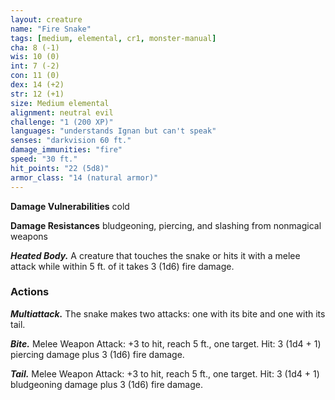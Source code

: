 ```yaml
---
layout: creature
name: "Fire Snake"
tags: [medium, elemental, cr1, monster-manual]
cha: 8 (-1)
wis: 10 (0)
int: 7 (-2)
con: 11 (0)
dex: 14 (+2)
str: 12 (+1)
size: Medium elemental
alignment: neutral evil
challenge: "1 (200 XP)"
languages: "understands Ignan but can't speak"
senses: "darkvision 60 ft."
damage_immunities: "fire"
speed: "30 ft."
hit_points: "22 (5d8)"
armor_class: "14 (natural armor)"
---
```


**Damage Vulnerabilities** cold

**Damage Resistances** bludgeoning, piercing, and slashing from nonmagical weapons

***Heated Body.*** A creature that touches the snake or hits it with a melee attack while within 5 ft. of it takes 3 (1d6) fire damage.

### Actions

***Multiattack.*** The snake makes two attacks: one with its bite and one with its tail.

***Bite.*** Melee Weapon Attack: +3 to hit, reach 5 ft., one target. Hit: 3 (1d4 + 1) piercing damage plus 3 (1d6) fire damage.

***Tail.*** Melee Weapon Attack: +3 to hit, reach 5 ft., one target. Hit: 3 (1d4 + 1) bludgeoning damage plus 3 (1d6) fire damage.
